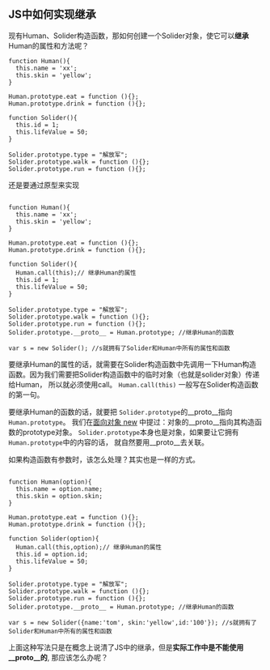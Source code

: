 ## JS中如何实现继承

现有Human、Solider构造函数，那如何创建一个Solider对象，使它可以**继承**Human的属性和方法呢？
```
function Human(){
  this.name = 'xx';
  this.skin = 'yellow';
}

Human.prototype.eat = function (){};
Human.prototype.drink = function (){};

function Solider(){
  this.id = 1;
  this.lifeValue = 50;
}

Solider.prototype.type = "解放军";
Solider.prototype.walk = function (){};
Solider.prototype.run = function (){};

```

还是要通过原型来实现

```

function Human(){
  this.name = 'xx';
  this.skin = 'yellow';
}

Human.prototype.eat = function (){};
Human.prototype.drink = function (){};

function Solider(){
  Human.call(this);// 继承Human的属性
  this.id = 1;
  this.lifeValue = 50;
}

Solider.prototype.type = "解放军";
Solider.prototype.walk = function (){};
Solider.prototype.run = function (){};
Solider.prototype.__proto__ = Human.prototype; //继承Human的函数

var s = new Solider(); //s就拥有了Solider和Human中所有的属性和函数

```

要继承Human的属性的话，就需要在Solider构造函数中先调用一下Human构造函数。因为我们需要把Solider构造函数中的临时对象（也就是solider对象）传递给Human，
所以就必须使用call。 `Human.call(this)` 一般写在Solider构造函数的第一句。

要继承Human的函数的话，就要把 `Solider.prototype`的__proto__指向`Human.prototype`。 
我们在[面向对象 new](https://github.com/monalisali/articles/blob/master/js/%E9%9D%A2%E5%90%91%E5%AF%B9%E8%B1%A1%20new.md)
中提过：对象的__proto__指向其构造函数的prototype对象。 `Solider.prototype`本身也是对象，如果要让它拥有`Human.prototype`中的内容的话，
就自然要用__proto__去关联。

如果构造函数有参数时，该怎么处理？其实也是一样的方式。

```

function Human(option){
  this.name = option.name;
  this.skin = option.skin;
}

Human.prototype.eat = function (){};
Human.prototype.drink = function (){};

function Solider(option){
  Human.call(this,option);// 继承Human的属性
  this.id = option.id;
  this.lifeValue = 50;
}

Solider.prototype.type = "解放军";
Solider.prototype.walk = function (){};
Solider.prototype.run = function (){};
Solider.prototype.__proto__ = Human.prototype; //继承Human的函数

var s = new Solider({name:'tom', skin:'yellow',id:'100'}); //s就拥有了Solider和Human中所有的属性和函数

```

上面这种写法只是在概念上说清了JS中的继承，但是**实际工作中是不能使用__proto__的**, 那应该怎么办呢？


